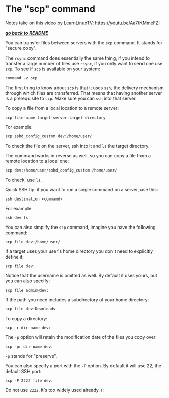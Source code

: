 # The "scp" command

Notes take on this video by LearnLinuxTV: https://youtu.be/Aa7tKMmeFZI

[***go back to README***](README.md)  

You can transfer files between servers with the `scp` command. It stands for
"secure copy". 

The `rsync` command does essentially the same thing, if you intend to transfer
a large number of files use `rsync`, if you only want to send one use `scp`. To
see if `scp` is available on your system:

	command -v scp

The first thing to know about `scp` is that it uses `ssh`, the delivery
mechanism through which files are transferred. That means that having another
server is a prerequisite to `scp`. Make sure you can `ssh` into that server.

To copy a file from a local location to a remote server:

	scp file-name target-server:target-directory

For example:

	scp sshd_config_custom dev:/home/user/

To check the file on the server, ssh into it and `ls` the target directory.

The command works in reverse as well, so you can copy a file from a remote
location to a local one:

	scp dev:/home/user/sshd_config_custom /home/user/

To check, use `ls`. 

Quick SSH tip: if you want to run a single command on a server, use this:

	ssh destination <command>

For example:

	ssh dev ls

You can also simplify the `scp` command, imagine you have the following
command:

	scp file dev:/home/user/

If a target uses your user's home directory you don't need to explicitly define
it:

	scp file dev:

Notice that the username is omitted as well. By default it uses yours, but you
can also specify:

	scp file admin@dev:

If the path you need includes a subdirectory of your home directory:

	scp file dev:Downloads

To copy a directory:

	scp -r dir-name dev:

The `-p` option will retain the modification date of the files you copy over:

	scp -pr dir-name dev:

`-p` stands for "preserve".

You can also specify a port with the `-P` option. By default it will use 22,
the default SSH port:

	scp -P 2222 file dev:

Do not use `2222`, it`s too widely used already. (:
